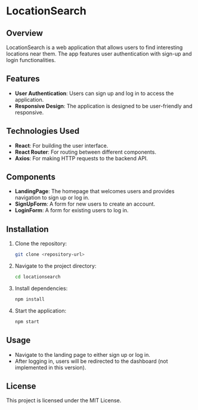 # LocationSearch

## Overview

LocationSearch is a web application that allows users to find interesting locations near them. The app features user authentication with sign-up and login functionalities.

## Features

- **User Authentication**: Users can sign up and log in to access the application.
- **Responsive Design**: The application is designed to be user-friendly and responsive.

## Technologies Used

- **React**: For building the user interface.
- **React Router**: For routing between different components.
- **Axios**: For making HTTP requests to the backend API.

## Components

- **LandingPage**: The homepage that welcomes users and provides navigation to sign up or log in.
- **SignUpForm**: A form for new users to create an account.
- **LoginForm**: A form for existing users to log in.

## Installation

1. Clone the repository:
   ```bash
   git clone <repository-url>
   ```
2. Navigate to the project directory:
   ```bash
   cd locationsearch
   ```
3. Install dependencies:
   ```bash
   npm install
   ```
4. Start the application:
   ```bash
   npm start
   ```

## Usage

- Navigate to the landing page to either sign up or log in.
- After logging in, users will be redirected to the dashboard (not implemented in this version).

## License

This project is licensed under the MIT License.

